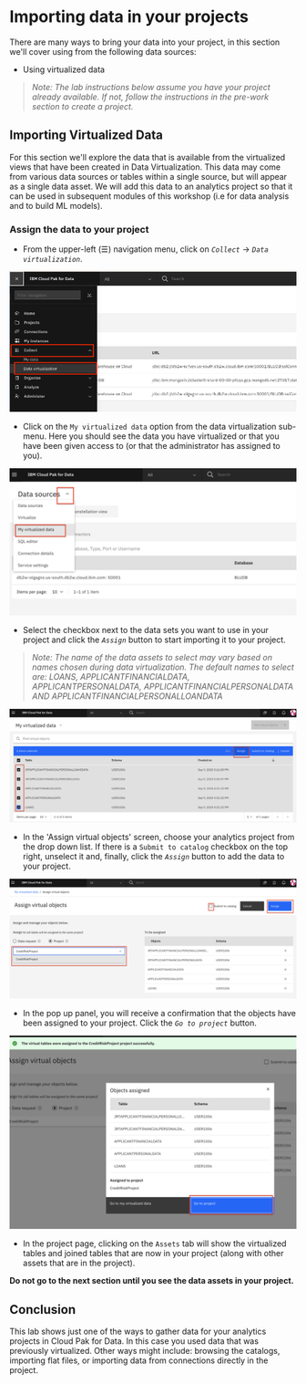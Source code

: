 # Importing data in your projects

There are many ways to bring your data into your project, in this section we'll cover using from the following data sources:

* Using virtualized data

>*Note: The lab instructions below assume you have your project already available. If not, follow the instructions in the pre-work section to create a project.*

## Importing Virtualized Data

For this section we'll explore the data that is available from the virtualized views that have been created in Data Virtualization. This data may come from various data sources or tables within a single source, but will appear as a single data asset. We will add this data to an analytics project so that it can be used in subsequent modules of this workshop (i.e for data analysis and to build ML models).

### Assign the data to your project

* From the upper-left (☰) navigation menu, click on *`Collect`* -> *`Data virtualization`*.

![(☰) Menu -> Collect -> Data Virtualization](../images/navigation/dv-menu.png)

* Click on the `My virtualized data` option from the data virtualization sub-menu. Here you should see the data you have virtualized or that you have been given access to (or that the administrator has assigned to you).

![(My virtualized data](../images/dv/dv-menu-myvirtualizeddata.png)

* Select the checkbox next to the data sets you want to use in your project and click the *`Assign`* button to start importing it to your project.

> _Note: The name of the data assets to select may vary based on names chosen during data virtualization. The default names to select are: LOANS, APPLICANTFINANCIALDATA, APPLICANTPERSONALDATA, APPLICANTFINANCIALPERSONALDATA AND APPLICANTFINANCIALPERSONALLOANDATA_

![Select the data you want to import](../images/dv/adddata-select-data-assign.png)

* In the 'Assign virtual objects' screen, choose your analytics project from the drop down list. If there is a `Submit to catalog` checkbox on the top right, unselect it and, finally, click the *`Assign`* button to add the data to your project.

![Assign the data to a project](../images/dv/adddata-assign-to-project.png)

* In the pop up panel, you will receive a confirmation that the objects have been assigned to your project. Click the *`Go to project`* button.

![Data assigned to a project](../images/dv/adddata-objects-assigned-confirmation.png)

* In the project page, clicking on the `Assets` tab will show the virtualized tables and joined tables that are now in your project (along with other assets that are in the project).

 **Do not go to the next section until you see the data assets in your project.**

## Conclusion

This lab shows just one of the ways to gather data for your analytics projects in Cloud Pak for Data. In this case you used data that was previously virtualized. Other ways might include: browsing the catalogs, importing flat files, or importing data from connections directly in the project.
